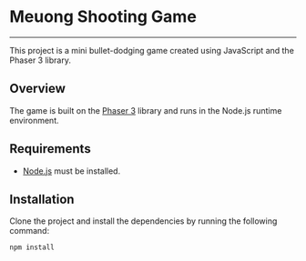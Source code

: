 # Meuong Shooting Game

<hr>

This project is a mini bullet-dodging game created using JavaScript and the Phaser 3 library.

## Overview

The game is built on the [Phaser 3](https://phaser.io/phaser3) library and runs in the Node.js runtime environment.

## Requirements

- [Node.js](https://nodejs.org/) must be installed.

## Installation

Clone the project and install the dependencies by running the following command:

```bash
npm install
